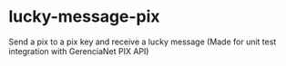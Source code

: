 # lucky-message-pix
Send a pix to a pix key and receive a lucky message (Made for unit test integration with GerenciaNet PIX API)
